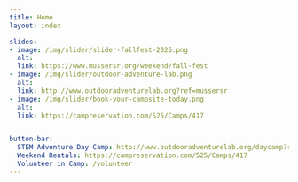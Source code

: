 ```yaml
---
title: Home
layout: index

slides:
- image: /img/slider/slider-fallfest-2025.png
  alt:
  link: https://www.mussersr.org/weekend/fall-fest
- image: /img/slider/outdoor-adventure-lab.png
  alt:
  link: http://www.outdooradventurelab.org?ref=mussersr
- image: /img/slider/book-your-campsite-today.png
  alt:
  link: https://campreservation.com/525/Camps/417


button-bar:
  STEM Adventure Day Camp: http://www.outdooradventurelab.org/daycamp?ref=mussersr
  Weekend Rentals: https://campreservation.com/525/Camps/417
  Volunteer in Camp: /volunteer
---
```

